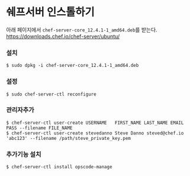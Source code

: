 # 쉐프서버 인스톨하기

아래 페이지에서 `chef-server-core_12.4.1-1_amd64.deb`를 받는다.
https://downloads.chef.io/chef-server/ubuntu/

### 설치

```
$ sudo dpkg -i chef-server-core_12.4.1-1_amd64.deb
```

### 설정

```
$ sudo chef-server-ctl reconfigure
```

### 관리자추가

```
$ chef-server-ctl user-create USERNAME   FIRST_NAME LAST_NAME EMAIL PASS --filename FILE_NAME
$ chef-server-ctl user-create stevedanno Steve Danno steved@chef.io 'abc123' --filename /path/steve_private_key.pem
```

### 추가기능 설치

```
$ chef-server-ctl install opscode-manage
```
